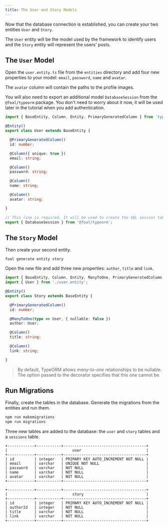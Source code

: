 ```yaml
---
title: The User and Story Models
---
```


Now that the database connection is established, you can create your two entities `User` and `Story`.

The `User` entity will be the model used by the framework to identify users and the `Story` entity will represent the users' posts.

## The `User` Model

Open the `user.entity.ts` file from the `entities` directory and add four new properties to your model: `email`, `password`, `name` and `avatar`.

The `avatar` column will contain the paths to the profile images.

You will also need to export an additional model `DatabaseSession` from the `@foal/typeorm` package. You don't need to worry about it now, it will be used later in the tutorial when you add authentication.

```typescript
import { BaseEntity, Column, Entity, PrimaryGeneratedColumn } from 'typeorm';

@Entity()
export class User extends BaseEntity {

  @PrimaryGeneratedColumn()
  id: number;

  @Column({ unique: true })
  email: string;

  @Column()
  password: string;

  @Column()
  name: string;

  @Column()
  avatar: string;

}

// This line is required. It will be used to create the SQL session table later in the tutorial.
export { DatabaseSession } from '@foal/typeorm';
```

## The `Story` Model

Then create your second entity.

```
foal generate entity story
```

Open the new file and add three new properties: `author`, `title` and `link`.

```typescript
import { BaseEntity, Column, Entity, ManyToOne, PrimaryGeneratedColumn } from 'typeorm';
import { User } from './user.entity';

@Entity()
export class Story extends BaseEntity {

  @PrimaryGeneratedColumn()
  id: number;

  @ManyToOne(type => User, { nullable: false })
  author: User;

  @Column()
  title: string;

  @Column()
  link: string;

}
```

> By default, TypeORM allows *many-to-one* relationships to be nullable. The option passed to the decorator specifies that this one cannot be.

## Run Migrations

Finally, create the tables in the database. Generate the migrations from the entities and run them.

```bash
npm run makemigrations
npm run migrations
```

Three new tables are added to the database: the `user` and `story` tables and a `sessions` table.

```
+------------+-----------+-------------------------------------+
|                             user                             |
+------------+-----------+-------------------------------------+
| id         | integer   | PRIMARY KEY AUTO_INCREMENT NOT NULL |
| email      | varchar   | UNIQUE NOT NULL                     |
| password   | varchar   | NOT NULL                            |
| name       | varchar   | NOT NULL                            |
| avatar     | varchar   | NOT NULL                            |
+------------+-----------+-------------------------------------+
```

```
+------------+-----------+-------------------------------------+
|                             story                            |
+------------+-----------+-------------------------------------+
| id         | integer   | PRIMARY KEY AUTO_INCREMENT NOT NULL |
| authorId   | integer   | NOT NULL                            |
| title      | varchar   | NOT NULL                            |
| link       | varchar   | NOT NULL                            |
+------------+-----------+-------------------------------------+
```